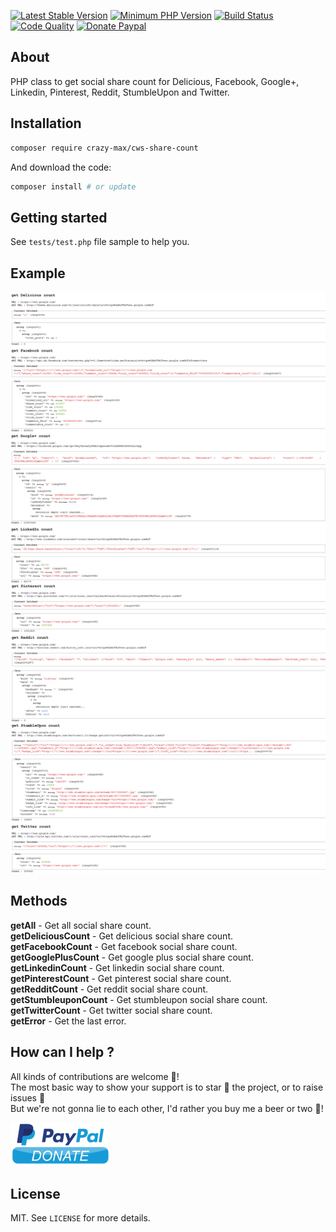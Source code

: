 [![Latest Stable Version](https://img.shields.io/packagist/v/crazy-max/cws-share-count.svg?style=flat-square)](https://packagist.org/packages/crazy-max/cws-share-count)
[![Minimum PHP Version](https://img.shields.io/badge/php-%3E%3D%205.3.0-8892BF.svg?style=flat-square)](https://php.net/)
[![Build Status](https://img.shields.io/travis/com/crazy-max/CwsShareCount/master.svg?style=flat-square)](https://travis-ci.com/crazy-max/CwsShareCount)
[![Code Quality](https://img.shields.io/codacy/grade/b20799be23cd4d9e90ba6743591c681d.svg?style=flat-square)](https://www.codacy.com/app/crazy-max/CwsShareCount)
[![Donate Paypal](https://img.shields.io/badge/donate-paypal-7057ff.svg?style=flat-square)](https://www.paypal.com/cgi-bin/webscr?cmd=_s-xclick&hosted_button_id=RE9HS4K9ZHC7G)

## About

PHP class to get social share count for Delicious, Facebook, Google+, Linkedin, Pinterest, Reddit, StumbleUpon and Twitter.

## Installation

```bash
composer require crazy-max/cws-share-count
```

And download the code:

```bash
composer install # or update
```

## Getting started

See `tests/test.php` file sample to help you.

## Example

![](.res/example.png)

## Methods

**getAll** - Get all social share count.<br />
**getDeliciousCount** - Get delicious social share count.<br />
**getFacebookCount** - Get facebook social share count.<br />
**getGooglePlusCount** - Get google plus social share count.<br />
**getLinkedinCount** - Get linkedin social share count.<br />
**getPinterestCount** - Get pinterest social share count.<br />
**getRedditCount** - Get reddit social share count.<br />
**getStumbleuponCount** - Get stumbleupon social share count.<br />
**getTwitterCount** - Get twitter social share count.<br />
**getError** - Get the last error.

## How can I help ?

All kinds of contributions are welcome :raised_hands:!<br />
The most basic way to show your support is to star :star2: the project, or to raise issues :speech_balloon:<br />
But we're not gonna lie to each other, I'd rather you buy me a beer or two :beers:!

[![Paypal](.res/paypal.png)](https://www.paypal.com/cgi-bin/webscr?cmd=_s-xclick&hosted_button_id=RE9HS4K9ZHC7G)

## License

MIT. See `LICENSE` for more details.
